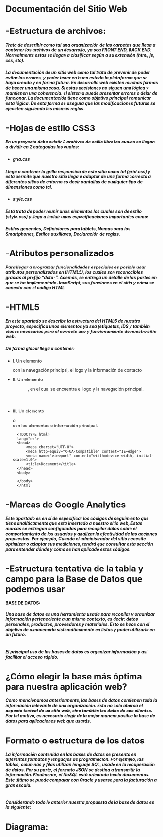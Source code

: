 # **Documentación del Sitio Web**
# **-Estructura de archivos:**
##### Trata de describir como tal una organización de las carpetas que llega a contener los archivos de un desarrollo, ya sea FRONT END, BACK END. Normalmente estas se llegan a clasificar según a su extensión (html, js, css, etc).
##### La documentación de un sitio web como tal trata de prevenir de poder evitar los errores, y poder tener en buen estado la plataforma que se haya creado y en forma futura. En desarrollo web existen muchas formas de hacer una misma cosa. Si estas decisiones no siguen una lógica y mantienen una coherencia, el sistema puede presentar errores o dejar de funcionar. La documentación tiene como objetivo principal comunicar esta lógica. De esta forma se asegura que las modificaciones futuras se ejecuten siguiendo las mismas reglas.
# **-Hojas de estilo CSS3**
##### En un proyecto debe existir 2 archivos de estilo libre los cuales se llegan a dividir en 2 categorías los cuales:
* ##### **grid.css**
##### Llega a contener la grilla responsiva de este sitio como tal (grid.css) y esta permite que nuestro sitio llega a adaptar de una forma correcta a diferentes sitios de entorno es decir pantallas de cualquier tipo de dimensiones como tal.
* ##### **style.css**
##### Esta trata de poder reunir unos elementos los cuales son de estilo (style.css) y llega a incluir unas especificaciones importantes como:
##### Estilos generales, Definiciones para tablets, Nomas para los Smartphones, Estilos auxiliares, Declaración de reglas.
# **-Atributos personalizados**
##### Para llegar a programar funcionalidades especiales es posible usar atributos personalizados en (HTML5), los cuales son reconocibles gracias al prefijo “data-”. Además, se entrega un detalle de las partes en que se ha implementado JavaScript, sus funciones en el sitio y cómo se conecta con el código HTML.
# **-HTML5**
##### En este apartado se describe la estructura del HTML5 de nuestro proyecto, especifica unos elementos ya sea (etiquetas, IDS y también clases necesarias para el correcto uso y funcionamiento de nuestro sitio web.
####
##### De forma global llega a contener:
* I.	Un elemento <footer> con la navegación principal, el logo y la información de contacto
* II.	Un elemento <header>, en el cual se encuentra el logo y la navegación principal.
* III.	Un elemento <section> o <article> con los elementos e información principal.
    
        <!DOCTYPE html> 
        lang="en">
        <head>
            <meta charset="UTF-8">
            <meta http-equiv="X-UA-Compatible" content="IE=edge">
            <meta name="viewport" content="width=device-width, initial-scale=1.0">
            <title>Document</title>
        </head>
        <body>
        
        </body>
        </html
# **-Marcas de Google Analytics**
##### Este apartado es en sí de especificar los códigos de seguimiento que tiene analíticamente que esta insertado a nuestro sitio web, Estas marcas se entregan configuradas para recopilar datos sobre el comportamiento de los usuarios y analizar la efectividad de las acciones propuestas. Por ejemplo, Cuando el administrador del sitio necesite optimizar o adaptar sus mediciones, tendrá que consultar esta sección para entender dónde y cómo se han aplicado estos códigos.
#
# **-Estructura tentativa de la tabla y campo para la Base de Datos que podemos usar**
#### **BASE DE DATOS:**
##### Una base de datos es una herramienta usada para recopilar y organizar información perteneciente a un mismo contexto, es decir: datos personales, productos, proveedores y materiales. Esto se hace con el objetivo de almacenarla sistemáticamente en listas y poder utilizarla en un futuro. 
#
##### El principal uso de las bases de datos es organizar información y así facilitar el acceso rápido.
# **¿Cómo elegir la base más óptima para nuestra aplicación web?**
##### Como mencionamos anteriormente, las bases de datos contienen toda la información relevante de una organización. Esto no solo abarca el aspecto textual de un sitio web, sino también los datos de sus clientes. Por tal motivo, es necesario elegir de la mejor manera posible la base de datos para aplicaciones web que usarás. 
# **Formato o estructura de los datos**
##### La información contenida en las bases de datos se presenta en diferentes formatos y lenguajes de programación. Por ejemplo, las tablas, columnas y filas utilizan lenguaje SQL, usado en la recuperación de datos. Por su parte, el formato JSON se destina a transmitir la información. Finalmente, el NoSQL está orientado hacia documentos. Este último se puede comparar con Oracle y usarse para la facturación a gran escala. 
#
##### Considerando todo lo anterior nuestra propuesta de la base de datos es la siguiente:
# **Diagrama:**
